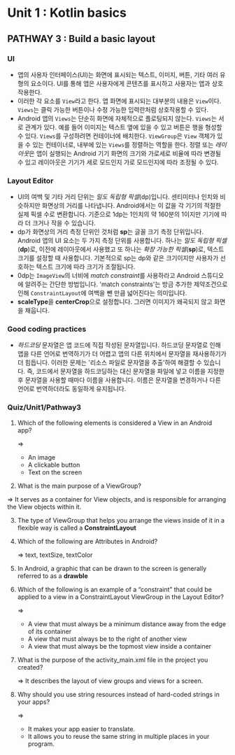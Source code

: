 # Unit 1 : Kotlin basics



## PATHWAY 3 : Build a basic layout



### UI

+  앱의 사용자 인터페이스(UI)는 화면에 표시되는 텍스트, 이미지, 버튼, 기타 여러 유형의 요소이다. UI를 통해 앱은 사용자에게 콘텐츠를 표시하고 사용자는 앱과 상호작용한다.
+ 이러한 각 요소를 `View`라고 한다. 앱 화면에 표시되는 대부분의 내용은 `View`이다. `Views`는 클릭 가능한 버튼이나 수정 가능한 입력란처럼 상호작용할 수 있다.
+ Android 앱의 `Views`는 단순히 화면에 자체적으로 플로팅되지 않는다. `Views`는 서로 관계가 있다. 예를 들어 이미지는 텍스트 옆에 있을 수 있고 버튼은 행을 형성할 수 있다. `Views`를 구성하려면 컨테이너에 배치한다. `ViewGroup`은 `View` 객체가 있을 수 있는 컨테이너로, 내부에 있는 `Views`를 정렬하는 역할을 한다. 정렬 또는 *레이아웃*은 앱이 실행되는 Android 기기 화면의 크기와 가로세로 비율에 따라 변경될 수 있고 레이아웃은 기기가 세로 모드인지 가로 모드인지에 따라 조정될 수 있다.



### Layout Editor

+  UI의 여백 및 기타 거리 단위는 *밀도 독립형 픽셀*(dp)입니다. 센티미터나 인치와 비슷하지만 화면상의 거리를 나타냅니다. Android에서는 이 값을 각 기기의 적절한 실제 픽셀 수로 변환합니다. 기준으로 1dp는 1인치의 약 160분의 1이지만 기기에 따라 더 크거나 작을 수 있습니다.
+ dp가 화면상의 거리 측정 단위인 것처럼 **sp**는 글꼴 크기 측정 단위입니다. Android 앱의 UI 요소는 두 가지 측정 단위를 사용합니다. 하나는 *밀도 독립형 픽셀*(**dp**)로, 이전에 레이아웃에서 사용했고 또 하나는 *확장 가능한 픽셀*(**sp**)로, 텍스트 크기를 설정할 때 사용합니다. 기본적으로 sp는 dp와 같은 크기이지만 사용자가 선호하는 텍스트 크기에 따라 크기가 조절됩니다.
+ 0dp는 `ImageView`의 너비에 *match constraint*를 사용하라고 Android 스튜디오에 알려주는 간단한 방법입니다. 'match constraints'는 방금 추가한 제약조건으로 인해 `ConstraintLayout`에 여백을 뺀 만큼 넓어진다는 의미입니다.
+ **scaleType**을 **centerCrop**으로 설정합니다. 그러면 이미지가 왜곡되지 않고 화면을 채웁니다.



### Good coding practices

+ *하드코딩* 문자열은 앱 코드에 직접 작성된 문자열입니다. 하드코딩 문자열로 인해 앱을 다른 언어로 번역하기가 더 어렵고 앱의 다른 위치에서 문자열을 재사용하기가 더 힘듭니다. 이러한 문제는 '리소스 파일로 문자열을 추출'하여 해결할 수 있습니다. 즉, 코드에서 문자열을 하드코딩하는 대신 문자열을 파일에 넣고 이름을 지정한 후 문자열을 사용할 때마다 이름을 사용합니다. 이름은 문자열을 변경하거나 다른 언어로 번역하더라도 동일하게 유지됩니다.





### Quiz/Unit1/Pathway3

1. Which of the following elements is considered a View in an Android app?

   => 

   + An image
   + A clickable button
   + Text on the screen

   

2.  What is the main purpose of a ViewGroup?

   => It serves as a container for View objects, and is responsible for arranging the View objects within it.



3. The type of ViewGroup that helps you arrange the views inside of it in a flexible way is called a 
   **ConstraintLayout**



4. Which of the following are Attributes in Android?

   => text, textSize, textColor



5. In Android, a graphic that can be drawn to the screen is generally referred to as a **drawble**



6. Which of the following is an example of a “constraint” that could be applied to a view in a ConstraintLayout ViewGroup in the Layout Editor?

   => 

   +  A view that must always be a minimum distance away from the edge of its container
   +  A view that must always be to the right of another view
   + A view that must always be the topmost view inside a container



7. What is the purpose of the activity_main.xml file in the project you created?

   => It describes the layout of view groups and views for a screen.



8. Why should you use string resources instead of hard-coded strings in your apps?

   => 

   + It makes your app easier to translate.
   + It allows you to reuse the same string in multiple places in your program.